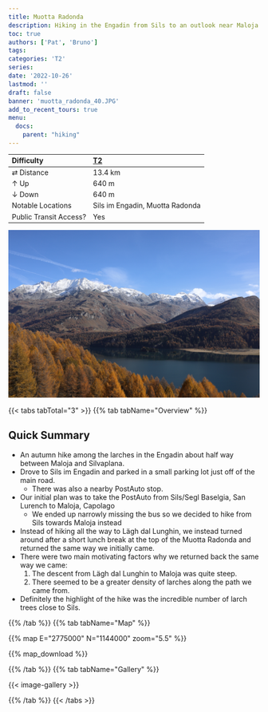 ```yaml
---
title: Muotta Radonda
description: Hiking in the Engadin from Sils to an outlook near Maloja.
toc: true
authors: ['Pat', 'Bruno']
tags:
categories: 'T2'
series:
date: '2022-10-26'
lastmod: ''
draft: false
banner: 'muotta_radonda_40.JPG'
add_to_recent_tours: true
menu:
  docs:
    parent: "hiking"
---
```

<link href="../../../style.css" rel="stylesheet"></link>

| Difficulty | [T2](../overview/#wanderskala) |
| :--- | :--- |
| &#8644; Distance | 13.4 km |
| &#8593; Up | 640 m |
| &#8595; Down | 640 m |
| Notable Locations | Sils im Engadin, Muotta Radonda |
| Public Transit Access? | Yes |

![](muotta_radonda_40.JPG)

{{< tabs tabTotal="3" >}}
{{% tab tabName="Overview" %}}

## Quick Summary

- An autumn hike among the <hl>larches</hl> in the <hl>Engadin</hl> about half way between <hl>Maloja</hl> and <hl>Silvaplana</hl>.
- Drove to <hl>Sils im Engadin</hl> and parked in a small parking lot just off of the main road.
  - There was also a nearby PostAuto stop.
- Our initial plan was to take the PostAuto from <hl>Sils/Segl Baselgia, San Lurench</hl> to <hl>Maloja, Capolago</hl>
  - We ended up narrowly missing the bus so we decided to hike from <hl>Sils</hl> towards <hl>Maloja</hl> instead
- Instead of hiking all the way to <hl>Lägh dal Lunghin</hl>, we instead <hl>turned around</hl> after a short lunch break at the top of the <hl>Muotta Radonda</hl> and returned the same way we initially came.
- There were two main motivating factors why we returned back the same way we came:
  1. The descent from <hl>Lägh dal Lunghin</hl> to <hl>Maloja</hl> was quite steep.
  2. There seemed to be a greater density of larches along the path we came from.
- Definitely the highlight of the hike was the incredible number of larch trees close to Sils.

{{% /tab %}}
{{% tab tabName="Map" %}}

{{% map E="2775000" N="1144000" zoom="5.5" %}}

{{% map_download %}}

{{% /tab %}}
{{% tab tabName="Gallery" %}}

{{< image-gallery >}}

{{% /tab %}}
{{< /tabs >}}